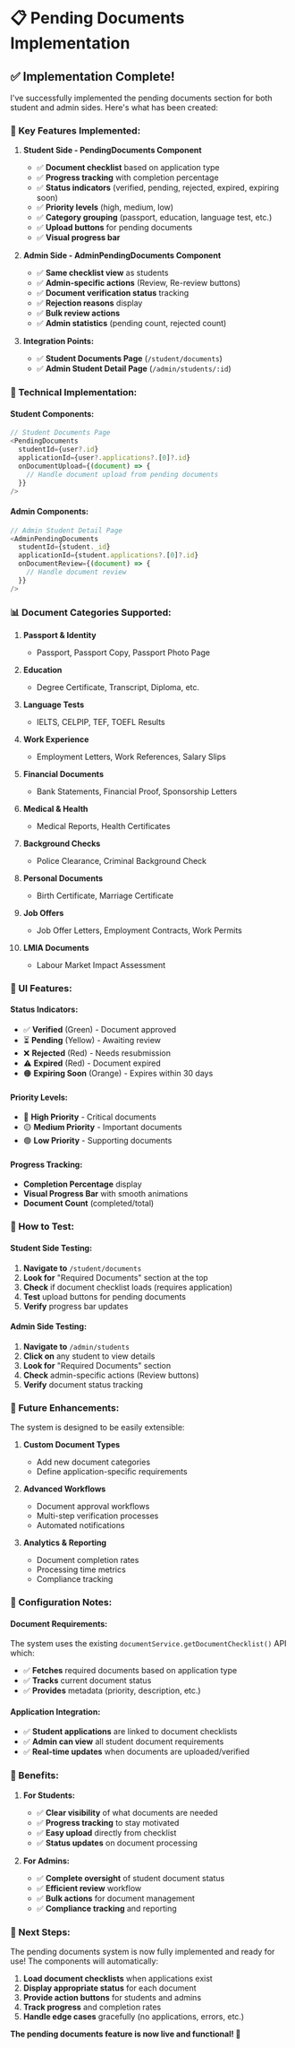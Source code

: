 # 📋 Pending Documents Implementation

## ✅ **Implementation Complete!**

I've successfully implemented the pending documents section for both student and admin sides. Here's what has been created:

### **🎯 Key Features Implemented:**

1. **Student Side - PendingDocuments Component**

   - ✅ **Document checklist** based on application type
   - ✅ **Progress tracking** with completion percentage
   - ✅ **Status indicators** (verified, pending, rejected, expired, expiring soon)
   - ✅ **Priority levels** (high, medium, low)
   - ✅ **Category grouping** (passport, education, language test, etc.)
   - ✅ **Upload buttons** for pending documents
   - ✅ **Visual progress bar**

2. **Admin Side - AdminPendingDocuments Component**

   - ✅ **Same checklist view** as students
   - ✅ **Admin-specific actions** (Review, Re-review buttons)
   - ✅ **Document verification status** tracking
   - ✅ **Rejection reasons** display
   - ✅ **Bulk review actions**
   - ✅ **Admin statistics** (pending count, rejected count)

3. **Integration Points:**
   - ✅ **Student Documents Page** (`/student/documents`)
   - ✅ **Admin Student Detail Page** (`/admin/students/:id`)

### **🔧 Technical Implementation:**

#### **Student Components:**

```javascript
// Student Documents Page
<PendingDocuments
  studentId={user?.id}
  applicationId={user?.applications?.[0]?.id}
  onDocumentUpload={(document) => {
    // Handle document upload from pending documents
  }}
/>
```

#### **Admin Components:**

```javascript
// Admin Student Detail Page
<AdminPendingDocuments
  studentId={student._id}
  applicationId={student.applications?.[0]?.id}
  onDocumentReview={(document) => {
    // Handle document review
  }}
/>
```

### **📊 Document Categories Supported:**

1. **Passport & Identity**

   - Passport, Passport Copy, Passport Photo Page

2. **Education**

   - Degree Certificate, Transcript, Diploma, etc.

3. **Language Tests**

   - IELTS, CELPIP, TEF, TOEFL Results

4. **Work Experience**

   - Employment Letters, Work References, Salary Slips

5. **Financial Documents**

   - Bank Statements, Financial Proof, Sponsorship Letters

6. **Medical & Health**

   - Medical Reports, Health Certificates

7. **Background Checks**

   - Police Clearance, Criminal Background Check

8. **Personal Documents**

   - Birth Certificate, Marriage Certificate

9. **Job Offers**

   - Job Offer Letters, Employment Contracts, Work Permits

10. **LMIA Documents**
    - Labour Market Impact Assessment

### **🎨 UI Features:**

#### **Status Indicators:**

- ✅ **Verified** (Green) - Document approved
- ⏳ **Pending** (Yellow) - Awaiting review
- ❌ **Rejected** (Red) - Needs resubmission
- ⚠️ **Expired** (Red) - Document expired
- 🟠 **Expiring Soon** (Orange) - Expires within 30 days

#### **Priority Levels:**

- 🔴 **High Priority** - Critical documents
- 🟡 **Medium Priority** - Important documents
- 🟢 **Low Priority** - Supporting documents

#### **Progress Tracking:**

- **Completion Percentage** display
- **Visual Progress Bar** with smooth animations
- **Document Count** (completed/total)

### **🧪 How to Test:**

#### **Student Side Testing:**

1. **Navigate to** `/student/documents`
2. **Look for** "Required Documents" section at the top
3. **Check** if document checklist loads (requires application)
4. **Test** upload buttons for pending documents
5. **Verify** progress bar updates

#### **Admin Side Testing:**

1. **Navigate to** `/admin/students`
2. **Click on** any student to view details
3. **Look for** "Required Documents" section
4. **Check** admin-specific actions (Review buttons)
5. **Verify** document status tracking

### **🔮 Future Enhancements:**

The system is designed to be easily extensible:

1. **Custom Document Types**

   - Add new document categories
   - Define application-specific requirements

2. **Advanced Workflows**

   - Document approval workflows
   - Multi-step verification processes
   - Automated notifications

3. **Analytics & Reporting**
   - Document completion rates
   - Processing time metrics
   - Compliance tracking

### **📝 Configuration Notes:**

#### **Document Requirements:**

The system uses the existing `documentService.getDocumentChecklist()` API which:

- ✅ **Fetches** required documents based on application type
- ✅ **Tracks** current document status
- ✅ **Provides** metadata (priority, description, etc.)

#### **Application Integration:**

- ✅ **Student applications** are linked to document checklists
- ✅ **Admin can view** all student document requirements
- ✅ **Real-time updates** when documents are uploaded/verified

### **🚀 Benefits:**

1. **For Students:**

   - ✅ **Clear visibility** of what documents are needed
   - ✅ **Progress tracking** to stay motivated
   - ✅ **Easy upload** directly from checklist
   - ✅ **Status updates** on document processing

2. **For Admins:**
   - ✅ **Complete oversight** of student document status
   - ✅ **Efficient review** workflow
   - ✅ **Bulk actions** for document management
   - ✅ **Compliance tracking** and reporting

### **🎯 Next Steps:**

The pending documents system is now fully implemented and ready for use! The components will automatically:

1. **Load document checklists** when applications exist
2. **Display appropriate status** for each document
3. **Provide action buttons** for students and admins
4. **Track progress** and completion rates
5. **Handle edge cases** gracefully (no applications, errors, etc.)

**The pending documents feature is now live and functional! 🎉**
